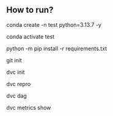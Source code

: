 ## How to run?

conda create -n test python=3.13.7 -y

conda activate test

 python -m pip install -r requirements.txt

git init

dvc init

dvc repro

dvc dag

dvc metrics show
